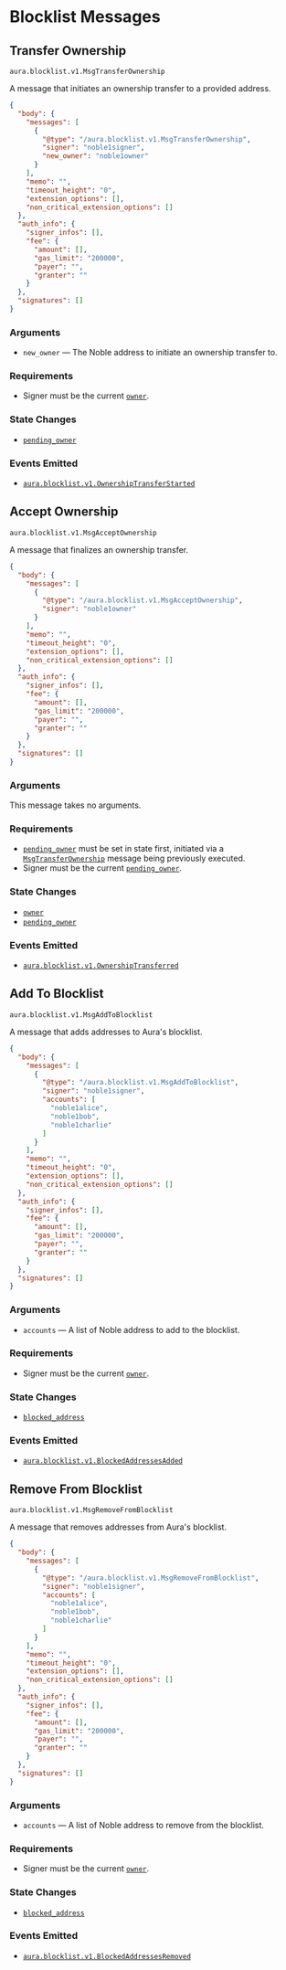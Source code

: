 # Blocklist Messages

## Transfer Ownership

`aura.blocklist.v1.MsgTransferOwnership`

A message that initiates an ownership transfer to a provided address.

```json
{
  "body": {
    "messages": [
      {
        "@type": "/aura.blocklist.v1.MsgTransferOwnership",
        "signer": "noble1signer",
        "new_owner": "noble1owner"
      }
    ],
    "memo": "",
    "timeout_height": "0",
    "extension_options": [],
    "non_critical_extension_options": []
  },
  "auth_info": {
    "signer_infos": [],
    "fee": {
      "amount": [],
      "gas_limit": "200000",
      "payer": "",
      "granter": ""
    }
  },
  "signatures": []
}
```

### Arguments

- `new_owner` — The Noble address to initiate an ownership transfer to.

### Requirements

- Signer must be the current [`owner`](./01_state_blocklist.md#owner).

### State Changes

- [`pending_owner`](./01_state_blocklist.md#pending-owner)

### Events Emitted

- [`aura.blocklist.v1.OwnershipTransferStarted`](./03_events_blocklist#ownershiptransferstarted)

## Accept Ownership

`aura.blocklist.v1.MsgAcceptOwnership`

A message that finalizes an ownership transfer.

```json
{
  "body": {
    "messages": [
      {
        "@type": "/aura.blocklist.v1.MsgAcceptOwnership",
        "signer": "noble1owner"
      }
    ],
    "memo": "",
    "timeout_height": "0",
    "extension_options": [],
    "non_critical_extension_options": []
  },
  "auth_info": {
    "signer_infos": [],
    "fee": {
      "amount": [],
      "gas_limit": "200000",
      "payer": "",
      "granter": ""
    }
  },
  "signatures": []
}
```

### Arguments

This message takes no arguments.

### Requirements

- [`pending_owner`](./01_state_blocklist.md#pending-owner) must be set in state
  first, initiated via a [`MsgTransferOwnership`](#transfer-ownership) message
  being previously executed.
- Signer must be the
  current [`pending_owner`](./01_state_blocklist.md#pending-owner).

### State Changes

- [`owner`](./01_state_blocklist.md#owner)
- [`pending_owner`](./01_state_blocklist.md#pending-owner)

### Events Emitted

- [`aura.blocklist.v1.OwnershipTransferred`](./03_events_blocklist.md#ownershiptransferred)

## Add To Blocklist

`aura.blocklist.v1.MsgAddToBlocklist`

A message that adds addresses to Aura's blocklist.

```json
{
  "body": {
    "messages": [
      {
        "@type": "/aura.blocklist.v1.MsgAddToBlocklist",
        "signer": "noble1signer",
        "accounts": [
          "noble1alice",
          "noble1bob",
          "noble1charlie"
        ]
      }
    ],
    "memo": "",
    "timeout_height": "0",
    "extension_options": [],
    "non_critical_extension_options": []
  },
  "auth_info": {
    "signer_infos": [],
    "fee": {
      "amount": [],
      "gas_limit": "200000",
      "payer": "",
      "granter": ""
    }
  },
  "signatures": []
}
```

### Arguments

- `accounts` — A list of Noble address to add to the blocklist.

### Requirements

- Signer must be the current [`owner`](./01_state_blocklist.md#owner).

### State Changes

- [`blocked_address`](./01_state_blocklist.md#blocked-addresses)

### Events Emitted

- [`aura.blocklist.v1.BlockedAddressesAdded`](./03_events_blocklist#blockedaddressesadded)

## Remove From Blocklist

`aura.blocklist.v1.MsgRemoveFromBlocklist`

A message that removes addresses from Aura's blocklist.

```json
{
  "body": {
    "messages": [
      {
        "@type": "/aura.blocklist.v1.MsgRemoveFromBlocklist",
        "signer": "noble1signer",
        "accounts": [
          "noble1alice",
          "noble1bob",
          "noble1charlie"
        ]
      }
    ],
    "memo": "",
    "timeout_height": "0",
    "extension_options": [],
    "non_critical_extension_options": []
  },
  "auth_info": {
    "signer_infos": [],
    "fee": {
      "amount": [],
      "gas_limit": "200000",
      "payer": "",
      "granter": ""
    }
  },
  "signatures": []
}
```

### Arguments

- `accounts` — A list of Noble address to remove from the blocklist.

### Requirements

- Signer must be the current [`owner`](./01_state_blocklist.md#owner).

### State Changes

- [`blocked_address`](./01_state_blocklist.md#blocked-addresses)

### Events Emitted

- [`aura.blocklist.v1.BlockedAddressesRemoved`](./03_events_blocklist#blockedaddressesremoved)
